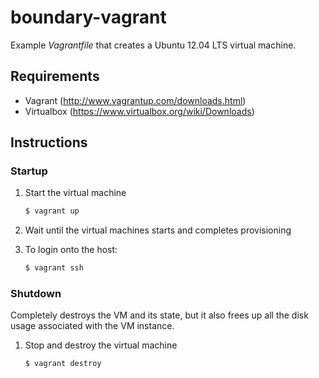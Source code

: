 boundary-vagrant
================

Example _Vagrantfile_ that creates a Ubuntu 12.04 LTS virtual machine.

## Requirements
- Vagrant (http://www.vagrantup.com/downloads.html)
- Virtualbox (https://www.virtualbox.org/wiki/Downloads)

## Instructions

### Startup

1. Start the virtual machine

     ```bash
     $ vagrant up
     ```
2. Wait until the virtual machines starts and completes provisioning
3. To login onto the host:

     ```bash
     $ vagrant ssh
     ```

### Shutdown
Completely destroys the VM and its state, but it also frees up all the disk usage associated with the VM instance.

1. Stop and destroy the virtual machine

     ```
     $ vagrant destroy
     ```

